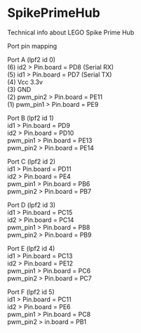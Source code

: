 # SpikePrimeHub
Technical info about LEGO Spike Prime Hub

Port pin mapping

Port A (lpf2 id 0)  
(6) id2 > Pin.board = PD8 (Serial RX)  
(5) id1 > Pin.board = PD7 (Serial TX)  
(4) Vcc 3.3v  
(3) GND  
(2) pwm_pin2 > Pin.board = PE11  
(1) pwm_pin1 > Pin.board = PE9  
  
Port B (lpf2 id 1)  
id1 > Pin.board = PD9    
id2 > Pin.board = PD10  
pwm_pin1 > Pin.board = PE13  
pwm_pin2 > Pin.board = PE14  

Port C (lpf2 id 2)  
id1 > Pin.board = PD11  
id2 > Pin.board = PE4   
pwm_pin1 > Pin.board = PB6  
pwm_pin2 > Pin.board = PB7  

Port D (lpf2 id 3)  
id1 > Pin.board = PC15  
id2 > Pin.board = PC14  
pwm_pin1 > Pin.board = PB8  
pwm_pin2 > Pin.board = PB9  

Port E (lpf2 id 4)  
id1 > Pin.board = PC13  
id2 > Pin.board = PE12  
pwm_pin1 > Pin.board = PC6  
pwm_pin2 > Pin.board = PC7  

Port F (lpf2 id 5)  
id1 > Pin.board = PC11  
id2 > Pin.board = PE6  
pwm_pin1 > Pin.board = PC8  
pwm_pin2 > in.board = PB1  
